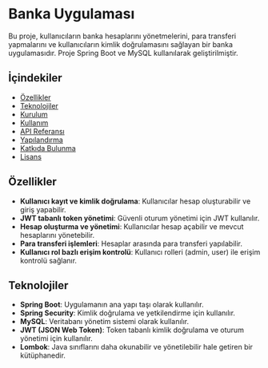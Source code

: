 # Banka Uygulaması

Bu proje, kullanıcıların banka hesaplarını yönetmelerini, para transferi yapmalarını ve kullanıcıların kimlik doğrulamasını sağlayan bir banka uygulamasıdır. Proje Spring Boot ve MySQL kullanılarak geliştirilmiştir.

## İçindekiler

- [Özellikler](#özellikler)
- [Teknolojiler](#teknolojiler)
- [Kurulum](#kurulum)
- [Kullanım](#kullanım)
- [API Referansı](#api-referansı)
- [Yapılandırma](#yapılandırma)
- [Katkıda Bulunma](#katkıda-bulunma)
- [Lisans](#lisans)

## Özellikler

- **Kullanıcı kayıt ve kimlik doğrulama**: Kullanıcılar hesap oluşturabilir ve giriş yapabilir.
- **JWT tabanlı token yönetimi**: Güvenli oturum yönetimi için JWT kullanılır.
- **Hesap oluşturma ve yönetimi**: Kullanıcılar hesap açabilir ve mevcut hesaplarını yönetebilir.
- **Para transferi işlemleri**: Hesaplar arasında para transferi yapılabilir.
- **Kullanıcı rol bazlı erişim kontrolü**: Kullanıcı rolleri (admin, user) ile erişim kontrolü sağlanır.

## Teknolojiler

- **Spring Boot**: Uygulamanın ana yapı taşı olarak kullanılır.
- **Spring Security**: Kimlik doğrulama ve yetkilendirme için kullanılır.
- **MySQL**: Veritabanı yönetim sistemi olarak kullanılır.
- **JWT (JSON Web Token)**: Token tabanlı kimlik doğrulama ve oturum yönetimi için kullanılır.
- **Lombok**: Java sınıflarını daha okunabilir ve yönetilebilir hale getiren bir kütüphanedir.


